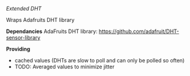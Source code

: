 *Extended DHT*

Wraps Adafruits DHT library

**Dependancies**
  AdaFruits DHT library: https://github.com/adafruit/DHT-sensor-library

**Providing**
  - cached values (DHTs are slow to poll and can only be polled so often)
  - TODO: Averaged values to minimize jitter
